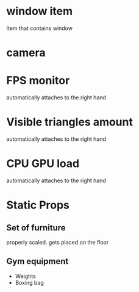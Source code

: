 # window item

Item that contains window 

# camera 

# FPS monitor

automatically attaches to the right hand

# Visible triangles amount

automatically attaches to the right hand

# CPU GPU load

automatically attaches to the right hand

# Static Props

## Set of furniture 

properly scaled. gets placed on the floor

## Gym equipment
 - Weights
 - Boxing bag
